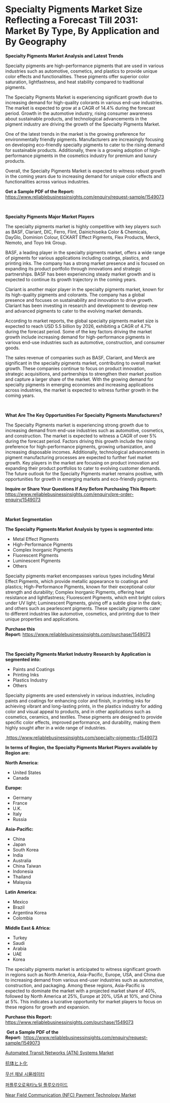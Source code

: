 <p><h1>Specialty Pigments Market Size Reflecting a Forecast Till 2031: Market By Type, By Application and By Geography</h1></p><p><strong>Specialty Pigments Market Analysis and Latest Trends</strong></p>
<p><p>Specialty pigments are high-performance pigments that are used in various industries such as automotive, cosmetics, and plastics to provide unique color effects and functionalities. These pigments offer superior color saturation, lightfastness, and heat stability compared to traditional pigments.</p><p>The Specialty Pigments Market is experiencing significant growth due to increasing demand for high-quality colorants in various end-use industries. The market is expected to grow at a CAGR of 14.4% during the forecast period. Growth in the automotive industry, rising consumer awareness about sustainable products, and technological advancements in the pigment industry are driving the growth of the Specialty Pigments Market.</p><p>One of the latest trends in the market is the growing preference for environmentally friendly pigments. Manufacturers are increasingly focusing on developing eco-friendly specialty pigments to cater to the rising demand for sustainable products. Additionally, there is a growing adoption of high-performance pigments in the cosmetics industry for premium and luxury products.</p><p>Overall, the Specialty Pigments Market is expected to witness robust growth in the coming years due to increasing demand for unique color effects and functionalities across various industries.</p></p>
<p><strong>Get a Sample PDF of the Report:&nbsp;</strong> <a href="https://www.reliablebusinessinsights.com/enquiry/request-sample/1549073">https://www.reliablebusinessinsights.com/enquiry/request-sample/1549073</a></p>
<p>&nbsp;</p>
<p><strong>Specialty Pigments Major Market Players</strong></p>
<p><p>The specialty pigments market is highly competitive with key players such as BASF, Clariant, DIC, Ferro, Flint, Dainichiseika Color & Chemicals, DayGlo, Dominion Colour, ECKART Effect Pigments, Flex Products, Merck, Nemoto, and Toyo Ink Group.</p><p>BASF, a leading player in the specialty pigments market, offers a wide range of pigments for various applications including coatings, plastics, and printing inks. The company has a strong market presence and is focused on expanding its product portfolio through innovations and strategic partnerships. BASF has been experiencing steady market growth and is expected to continue its growth trajectory in the coming years.</p><p>Clariant is another major player in the specialty pigments market, known for its high-quality pigments and colorants. The company has a global presence and focuses on sustainability and innovation to drive growth. Clariant has been investing in research and development to develop new and advanced pigments to cater to the evolving market demands.</p><p>According to market reports, the global specialty pigments market size is expected to reach USD 5.5 billion by 2026, exhibiting a CAGR of 4.7% during the forecast period. Some of the key factors driving the market growth include increasing demand for high-performance pigments in various end-use industries such as automotive, construction, and consumer goods.</p><p>The sales revenue of companies such as BASF, Clariant, and Merck are significant in the specialty pigments market, contributing to overall market growth. These companies continue to focus on product innovation, strategic acquisitions, and partnerships to strengthen their market position and capture a larger share of the market. With the growing demand for specialty pigments in emerging economies and increasing applications across industries, the market is expected to witness further growth in the coming years.</p></p>
<p>&nbsp;</p>
<p><strong>What Are The Key Opportunities For Specialty Pigments Manufacturers?</strong></p>
<p><p>The Specialty Pigments market is experiencing strong growth due to increasing demand from end-use industries such as automotive, cosmetics, and construction. The market is expected to witness a CAGR of over 5% during the forecast period. Factors driving this growth include the rising preference for high-performance pigments, growing urbanization, and increasing disposable incomes. Additionally, technological advancements in pigment manufacturing processes are expected to further fuel market growth. Key players in the market are focusing on product innovation and expanding their product portfolios to cater to evolving customer demands. The future outlook for the Specialty Pigments market remains positive, with opportunities for growth in emerging markets and eco-friendly pigments.</p></p>
<p><strong>Inquire or Share Your Questions If Any Before Purchasing This Report:</strong> <a href="https://www.reliablebusinessinsights.com/enquiry/pre-order-enquiry/1549073">https://www.reliablebusinessinsights.com/enquiry/pre-order-enquiry/1549073</a></p>
<p>&nbsp;</p>
<p><strong>Market Segmentation</strong></p>
<p><strong>The Specialty Pigments Market Analysis by types is segmented into:</strong></p>
<p><ul><li>Metal Effect Pigments</li><li>High-Performance Pigments</li><li>Complex Inorganic Pigments</li><li>Fluorescent Pigments</li><li>Luminescent Pigments</li><li>Others</li></ul></p>
<p><p>Specialty pigments market encompasses various types including Metal Effect Pigments, which provide metallic appearance to coatings and plastics; High-Performance Pigments, known for their exceptional color strength and durability; Complex Inorganic Pigments, offering heat resistance and lightfastness; Fluorescent Pigments, which emit bright colors under UV light; Luminescent Pigments, giving off a subtle glow in the dark; and others such as pearlescent pigments. These specialty pigments cater to different industries like automotive, cosmetics, and printing due to their unique properties and applications.</p></p>
<p><strong>Purchase this Report:&nbsp;</strong><a href="https://www.reliablebusinessinsights.com/purchase/1549073">https://www.reliablebusinessinsights.com/purchase/1549073</a></p>
<p>&nbsp;</p>
<p><strong>The Specialty Pigments Market Industry Research by Application is segmented into:</strong></p>
<p><ul><li>Paints and Coatings</li><li>Printing Inks</li><li>Plastics Industry</li><li>Others</li></ul></p>
<p><p>Specialty pigments are used extensively in various industries, including paints and coatings for enhancing color and finish, in printing inks for achieving vibrant and long-lasting prints, in the plastics industry for adding color and visual appeal to products, and in other applications such as cosmetics, ceramics, and textiles. These pigments are designed to provide specific color effects, improved performance, and durability, making them highly sought after in a wide range of industries.</p></p>
<p><a href="https://www.reliablebusinessinsights.com/specialty-pigments-r1549073">&nbsp;https://www.reliablebusinessinsights.com/specialty-pigments-r1549073</a></p>
<p><strong>In terms of Region, the Specialty Pigments Market Players available by Region are:</strong></p>
<p>
    <p> <strong> North America: </strong>
        <ul>
            <li>United States</li>
            <li>Canada</li>
        </ul>
        </p> 
    <p> <strong> Europe: </strong>
        <ul>
            <li>Germany</li>
            <li>France</li>
            <li>U.K.</li>
            <li>Italy</li>
            <li>Russia</li>
        </ul>
        </p> 
    <p> <strong> Asia-Pacific: </strong>
        <ul>
            <li>China</li>
            <li>Japan</li>
            <li>South Korea</li>
            <li>India</li>
            <li>Australia</li>
            <li>China Taiwan</li>
            <li>Indonesia</li>
            <li>Thailand</li>
            <li>Malaysia</li>
        </ul>
        </p> 
    <p> <strong> Latin America: </strong>
        <ul>
            <li>Mexico</li>
            <li>Brazil</li>
            <li>Argentina Korea</li>
            <li>Colombia</li>
        </ul>
        </p> 
    <p> <strong> Middle East & Africa: </strong>
        <ul>
            <li>Turkey</li>
            <li>Saudi</li>
            <li>Arabia</li>
            <li>UAE</li>
            <li>Korea</li>
        </ul>
    </p>
    </p>
<p><p>The specialty pigments market is anticipated to witness significant growth in regions such as North America, Asia-Pacific, Europe, USA, and China due to increasing demand from various end-user industries such as automotive, construction, and packaging. Among these regions, Asia-Pacific is expected to dominate the market with a projected market share of 40%, followed by North America at 25%, Europe at 20%, USA at 10%, and China at 5%. This indicates a lucrative opportunity for market players to focus on these regions for growth and expansion.</p></p>
<p><strong>Purchase this Report: </strong><a href="https://www.reliablebusinessinsights.com/purchase/1549073">https://www.reliablebusinessinsights.com/purchase/1549073</a></p>
<p>&nbsp;<strong>Get a Sample PDF of the Report:&nbsp;&nbsp;</strong><a href="https://www.reliablebusinessinsights.com/enquiry/request-sample/1549073">https://www.reliablebusinessinsights.com/enquiry/request-sample/1549073</a></p>
<p><strong></strong></p>
<p><p><a href="https://github.com/syaifulanwaramsyori/Market-Research-Report-List-1/blob/main/automated-transit-networks-atn-systems-market.md">Automated Transit Networks (ATN) Systems Market</a></p><p><a href="https://medium.com/@anhabrowning02024/%E6%8A%97%E4%BD%93%E4%BA%BA%E9%96%93%E5%8C%96%E5%B8%82%E5%A0%B4%E8%AA%BF%E6%9F%BB%E5%A0%B1%E5%91%8A%E6%9B%B8-%E3%81%9D%E3%81%AE%E6%AD%B4%E5%8F%B2%E3%81%A82031%E5%B9%B4%E3%81%8B%E3%82%892031%E5%B9%B4%E3%81%BE%E3%81%A7%E3%81%AE%E4%BA%88%E6%B8%AC-b7ad78836051">抗体ヒト化</a></p><p><a href="https://medium.com/@delaneywill28/%EB%AC%B4%EC%84%A0-%EC%B1%84%EB%84%90-%EC%8B%9C%EB%AE%AC%EB%A0%88%EC%9D%B4%ED%84%B0-%EC%8B%9C%EC%9E%A5-%EA%B7%9C%EB%AA%A8-cagr-%EB%8F%99%ED%96%A5-2024-2030-5999062945ac">무선 채널 시뮬레이터</a></p><p><a href="https://medium.com/@dellkoepp03/%ED%8D%BC%ED%94%8C%EB%A3%A8%EC%98%A4%EC%98%A5%ED%8B%B0%EB%85%B8%EC%9D%BC-%ED%94%8C%EB%A3%A8%EC%98%A4%EB%9D%BC%EC%9D%B4%EB%93%9C-%EC%8B%9C%EC%9E%A5-%EB%8F%99%ED%96%A5-%EB%B0%8F-%EC%8B%9C%EC%9E%A5-%EB%B6%84%EC%84%9D%EC%9D%80-2024-2031%EB%85%84%EA%B9%8C%EC%A7%80-%EC%98%88%EC%B8%A1%EB%90%A9%EB%8B%88%EB%8B%A4-7daed20deeea">퍼플루오로옥타노일 플루오라이드</a></p><p><a href="https://github.com/vregtldg37/Market-Research-Report-List-1/blob/main/near-field-communication-nfc-payment-technology-market.md">Near Field Communication (NFC) Payment Technology Market</a></p></p>